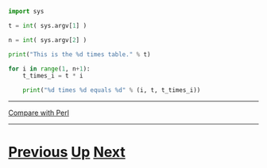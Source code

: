 ---
---

```python
import sys

t = int( sys.argv[1] )

n = int( sys.argv[2] )

print("This is the %d times table." % t)

for i in range(1, n+1):
    t_times_i = t * i

    print("%d times %d equals %d" % (i, t, t_times_i))
```

***

[Compare with Perl](../beginning_perl/arguments_answer1.md)

***

# [Previous](arguments.md) [Up](README.md) [Next](arguments.md)
